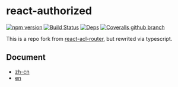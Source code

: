 # react-authorized


[![npm version](https://badge.fury.io/js/react-authorized.svg)](https://badge.fury.io/js/react-authorized)
[![Build Status](https://travis-ci.org/vegawong/react-authorized.svg?branch=master)](https://travis-ci.org/vegawong/react-authorized)
[![Deps](https://img.shields.io/david/vegawong/react-authorized.svg)](https://david-dm.org/vegawong/react-authorized)
[![Coveralls github branch](https://img.shields.io/coveralls/github/jekyll/jekyll/master.svg)](https://github.com/vegawong/react-authorized)


This is a repo fork from [react-acl-router](https://github.com/AlanWei/react-acl-router), but rewrited via typescript.

## Document
- [zh-cn](https://github.com/vegawong/react-authorized/blob/master/docs/zh-cn.md)
- [en](https://github.com/vegawong/react-authorized/blob/master/docs/en.md)
